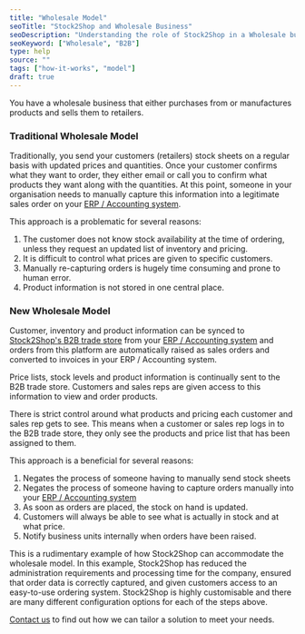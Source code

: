 ```yaml
---
title: "Wholesale Model"
seoTitle: "Stock2Shop and Wholesale Business"
seoDescription: "Understanding the role of Stock2Shop in a Wholesale business model"
seoKeyword: ["Wholesale", "B2B"]
type: help
source: ""
tags: ["how-it-works", "model"]
draft: true
---
```


You have a wholesale business that either purchases
from or manufactures products and sells them to retailers.
 
### Traditional Wholesale Model
Traditionally, you send your customers (retailers) stock sheets 
on a regular basis with updated prices and quantities. 
Once your customer confirms what they want to order, they either email or call you to confirm
what products they want along with the quantities. 
At this point, someone in your organisation needs to manually capture this information into a 
legitimate sales order on your [ERP / Accounting system](/integrations).

This approach is a problematic for several reasons:
1. The customer does not know stock availability at the time of ordering, unless they request an updated list of inventory and pricing.
2. It is difficult to control what prices are given to specific customers.
3. Manually re-capturing orders is hugely time consuming and prone to human error.
4. Product information is not stored in one central place.

### New Wholesale Model 
Customer, inventory and product information can be synced to [Stock2Shop's B2B trade store](/b2b-shopping-cart/)
from your [ERP / Accounting system](/integrations) and orders from this platform are automatically raised as 
sales orders and converted to invoices in your ERP / Accounting system.

Price lists, stock levels and product information is continually sent to the B2B trade store. 
Customers and sales reps are given access to this information to view and order products.

There is strict control around what products and pricing each customer and sales rep gets to see. 
This means when a customer or sales rep logs in to the B2B trade store, they only see the products and price list that has been assigned to them.

This approach is a beneficial for several reasons:
1. Negates the process of someone having to manually send stock sheets
2. Negates the process of someone having to capture orders manually into your [ERP / Accounting system](/integrations)
3. As soon as orders are placed, the stock on hand is updated.
4. Customers will always be able to see what is actually in stock and at what price.
5. Notify business units internally when orders have been raised.

This is a rudimentary example of how Stock2Shop can accommodate the wholesale model.
In this example, Stock2Shop has reduced the administration requirements and processing time for the 
company, ensured that order data is correctly captured, and given customers access to an easy-to-use ordering system.
Stock2Shop is highly customisable and there are many different configuration options for each of the steps above.

[Contact us](/contact-us/) to find out how we can tailor a solution to meet your needs.